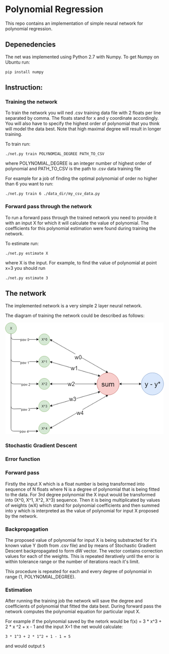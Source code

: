# Polynomial Regression

This repo contains an implementation of simple neural network for polynomial regression.


## Depenedencies

The net was implemented using Python 2.7 with Numpy. To get Numpy on Ubuntu run:

```
pip install numpy
```

## Instruction:
### Training the network

To train the network you will ned .csv training data file with 2 floats per line separated by comma. The floats stand for x and y coordinate accordingly. You will also have to specify the highest order of polynomial that you think will model the data best. Note that high maximal degree will result in longer training.

To train run:
```
./net.py train POLYNOMIAL_DEGREE PATH_TO_CSV
```
where POLYNOMIAL_DEGREE is an integer number of highest order of polynomial and PATH_TO_CSV is the path to .csv data training file

For example for a job of finding the optimal polynomial of order no higher than 6 you want to run:
```
./net.py train 6 ./data_dir/my_csv_data.py
```

### Forward pass through the network

To run a forward pass through the trained network you need to provide it with an input X for which it will calculate the value of polynomial. The coefficients for this polynomial estimation were found during training the network.

To estimate run:
```
./net.py estimate X
```
where X is the input.
For example, to find the value of polynomial at point x=3 you should run
```
./net.py estimate 3
```

## The network

The implemented network is a very simple 2 layer neural network.

The diagram of training the network could be described as follows:

![alt text](https://github.com/jakubkarczewski/PolynomialRegression/blob/master/net.png)

### Stochastic Gradient Descent

### Error function

### Forward pass
Firstly the input X which is a float number is being transformed into sequence of N floats where N is a degree of polynomial that is being fitted to the data. For 3rd degree polynomial the X input would be transformed into (X^0, X^1, X^2, X^3) sequence.
Then it is being multiplicated by values of weights (wX) which stand for polynomial coefficients and then summed into y which is interpreted as the value of polynomial for input X proposed by the network.

### Backpropagation
The proposed value of polynomial for input X is being substracted for it's known value Y (both from .csv file) and by means of Stochastic Gradient Descent backpropagated to form dW vector. The vector contains correction values for each of the weights. This is repeated iteratively until the error is within tolerance range or the number of iterations reach it's limit.

This procedure is repeated for each and every degree of polynomial in range (1, POLYNOMIAL_DEGREE).

### Estimation
After running the training job the network will save the degree and coefficients of polynomial that fitted the data best. During forward pass the network computes the polynomial equation for particular input X.

For example if the polynomial saved by the netork would be f(x) = 3 * x^3 + 2 * x ^2 + x - 1 and the input X=1 the net would calculate:
```
3 * 1^3 + 2 * 1^2 + 1 - 1 = 5 
```
and would output ```5```

